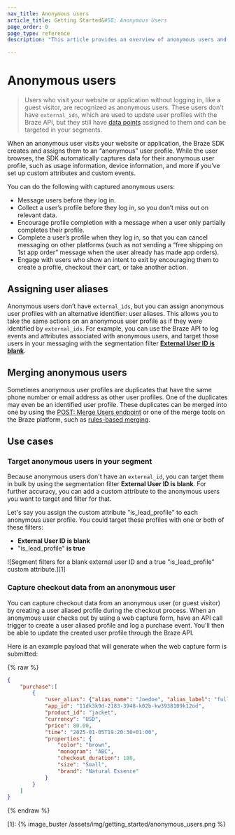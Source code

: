 ```yaml
---
nav_title: Anonymous users
article_title: Getting Started&#58; Anonymous Users
page_order: 0
page_type: reference
description: "This article provides an overview of anonymous users and user aliases, outlining their significance and how they can be leveraged in your messages."

---
```


# Anonymous users

> Users who visit your website or application without logging in, like a guest visitor, are recognized as anonymous users. These users don't have `external_ids`, which are used to update user profiles with the Braze API, but they still have [data points]({{site.baseurl}}/user_guide/data_and_analytics/data_points/) assigned to them and can be targeted in your segments.

When an anonymous user visits your website or application, the Braze SDK creates and assigns them to an “anonymous” user profile. While the user browses, the SDK automatically captures data for their anonymous user profile, such as usage information, device information, and more if you’ve set up custom attributes and custom events.

You can do the following with captured anonymous users:

- Message users before they log in.
- Collect a user’s profile before they log in, so you don’t miss out on relevant data.
- Encourage profile completion with a message when a user only partially completes their profile.
- Complete a user’s profile when they log in, so that you can cancel messaging on other platforms (such as not sending a “free shipping on 1st app order” message when the user already has made app orders).
- Engage with users who show an intent to exit by encouraging them to create a profile, checkout their cart, or take another action.

## Assigning user aliases

Anonymous users don’t have `external_ids`, but you can assign anonymous user profiles with an alternative identifier: user aliases. This allows you to take the same actions on an anonymous user profile as if they were identified by `external_ids`. For example, you can use the Braze API to log events and attributes associated with anonymous users, and target those users in your messaging with the segmentation filter [**External User ID is blank**]({{site.baseurl}}/user_guide/engagement_tools/segments/segmentation_filters#external-user-id).

## Merging anonymous users  

Sometimes anonymous user profiles are duplicates that have the same phone number or email address as other user profiles. One of the duplicates may even be an identified user profile. These duplicates can be merged into one by using the [POST: Merge Users endpoint]({{site.baseurl}}/api/endpoints/user_data/post_users_merge/) or one of the merge tools on the Braze platform, such as [rules-based merging]({{site.baseurl}}/user_guide/engagement_tools/segments/user_profiles/duplicate_users/#rules-based-merging).

## Use cases

### Target anonymous users in your segment

Because anonymous users don't have an `external_id`, you can target them in bulk by using the segmentation filter **External User ID is blank**. For further accuracy, you can add a custom attribute to the anonymous users you want to target and filter for that.

Let's say you assign the custom attribute "is_lead_profile" to each anonymous user profile. You could target these profiles with one or both of these filters:

- **External User ID is blank**
- "is_lead_profile" **is true**

![Segment filters for a blank external user ID and a true "is_lead_profile" custom attribute.][1]

### Capture checkout data from an anonymous user

You can capture checkout data from an anonymous user (or guest visitor) by creating a user aliased profile during the checkout process. When an anonymous user checks out by using a web capture form, have an API call trigger to create a user aliased profile and log a purchase event. You'll then be able to update the created user profile through the Braze API.

Here is an example payload that will generate when the web capture form is submitted:

{% raw %}
```json
{
    "purchase":[
        {
            "user_alias": {"alias_name": "Joedoe", "alias_label": "full_name"},
            "app_id": "11dk3k9d-2183-3948-k02b-kw3938109k12od",
            "product_id": "jacket",
            "currency": "USD",
            "price": 80.00,
            "time": "2025-01-05T19:20:30+01:00",
            "properties": {
                "color": "brown",
                "monogram": "ABC",
                "checkout_duration": 180,
                "size": "Small",
                "brand": "Natural Essence"
            }
        }
    ]
}
```
{% endraw %}

[1]: {% image_buster /assets/img/getting_started/anonymous_users.png %}
